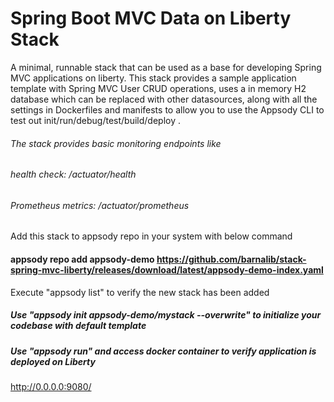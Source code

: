 # Spring Boot MVC Data on Liberty Stack

A minimal, runnable  stack that can be used as a base for developing Spring MVC applications on liberty. This stack provides a sample application template with Spring MVC User CRUD operations, uses a in memory H2 database which can be replaced with other datasources, along with all the settings in Dockerfiles and manifests to allow you to use the Appsody CLI to test out init/run/debug/test/build/deploy .
###### The stack provides basic monitoring endpoints like 
###### health check: /actuator/health
###### Prometheus metrics: /actuator/prometheus

Add this stack to appsody repo in your system with below command

#### appsody repo add appsody-demo https://github.com/barnalib/stack-spring-mvc-liberty/releases/download/latest/appsody-demo-index.yaml
Execute "appsody list" to verify the new stack has been added
##### Use "appsody init appsody-demo/mystack --overwrite" to initialize your codebase with default template
##### Use "appsody run" and access docker container to verify application is deployed on Liberty
http://0.0.0.0:9080/
